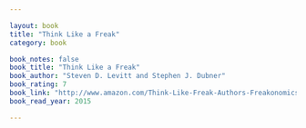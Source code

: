 ```yaml
---

layout: book
title: "Think Like a Freak"
category: book

book_notes: false
book_title: "Think Like a Freak"
book_author: "Steven D. Levitt and Stephen J. Dubner"
book_rating: 7
book_link: "http://www.amazon.com/Think-Like-Freak-Authors-Freakonomics/dp/0062218336/"
book_read_year: 2015

---
```

